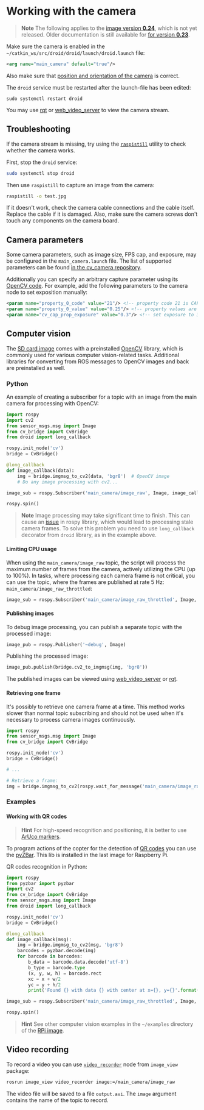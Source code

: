# Working with the camera

> **Note** The following applies to the [image version **0.24**](https://github.com/CopterExpress/droid/releases/tag/v0.24), which is not yet released. Older documentation is still available for [for version **0.23**](https://github.com/CopterExpress/droid/blob/f78a03ec8943b596d5a99b893188a159d5319888/docs/en/camera.md).

Make sure the camera is enabled in the `~/catkin_ws/src/droid/droid/launch/droid.launch` file:

```xml
<arg name="main_camera" default="true"/>
```

Also make sure that [position and orientation of the camera](camera_setup.md) is correct.

The `droid` service must be restarted after the launch-file has been edited:

```(bash)
sudo systemctl restart droid
```

You may use [rqt](rviz.md) or [web_video_server](web_video_server.md) to view the camera stream.

## Troubleshooting

If the camera stream is missing, try using the [`raspistill`](https://www.raspberrypi.org/documentation/usage/camera/raspicam/raspistill.md) utility to check whether the camera works.

First, stop the `droid` service:

```bash
sudo systemctl stop droid
```

Then use `raspistill` to capture an image from the camera:

```bash
raspistill -o test.jpg
```

If it doesn't work, check the camera cable connections and the cable itself. Replace the cable if it is damaged. Also, make sure the camera screws don't touch any components on the camera board.

## Camera parameters

Some camera parameters, such as image size, FPS cap, and exposure, may be configured in the `main_camera.launch` file. The list of supported parameters can be found [in the cv_camera repository](https://github.com/OTL/cv_camera#parameters).

Additionally you can specify an arbitrary capture parameter using its [OpenCV code](https://docs.opencv.org/3.3.1/d4/d15/group__videoio__flags__base.html). For example, add the following parameters to the camera node to set exposition manually:

```xml
<param name="property_0_code" value="21"/> <!-- property code 21 is CAP_PROP_AUTO_EXPOSURE -->
<param name="property_0_value" value="0.25"/> <!-- property values are normalized as per OpenCV specs, even for "menu" controls; 0.25 means "use manual exposure" -->
<param name="cv_cap_prop_exposure" value="0.3"/> <!-- set exposure to 30% of maximum value -->
```

## Computer vision

The [SD card image](image.md) comes with a preinstalled [OpenCV](https://opencv.org) library, which is commonly used for various computer vision-related tasks. Additional libraries for converting from ROS messages to OpenCV images and back are preinstalled as well.

### Python

An example of creating a subscriber for a topic with an image from the main camera for processing with OpenCV:

```python
import rospy
import cv2
from sensor_msgs.msg import Image
from cv_bridge import CvBridge
from droid import long_callback

rospy.init_node('cv')
bridge = CvBridge()

@long_callback
def image_callback(data):
    img = bridge.imgmsg_to_cv2(data, 'bgr8')  # OpenCV image
    # Do any image processing with cv2...

image_sub = rospy.Subscriber('main_camera/image_raw', Image, image_callback)

rospy.spin()
```

> **Note** Image processing may take significant time to finish. This can cause an [issue](https://github.com/ros/ros_comm/issues/1901) in rospy library, which would lead to processing stale camera frames. To solve this problem you need to use `long_callback` decorator from `droid` library, as in the example above.

#### Limiting CPU usage

When using the `main_camera/image_raw` topic, the script will process the maximum number of frames from the camera, actively utilizing the CPU (up to 100%). In tasks, where processing each camera frame is not critical, you can use the topic, where the frames are published at rate 5 Hz: `main_camera/image_raw_throttled`:

```python
image_sub = rospy.Subscriber('main_camera/image_raw_throttled', Image, image_callback, queue_size=1)
```

#### Publishing images

To debug image processing, you can publish a separate topic with the processed image:

```python
image_pub = rospy.Publisher('~debug', Image)
```

Publishing the processed image:

```python
image_pub.publish(bridge.cv2_to_imgmsg(img, 'bgr8'))
```

The published images can be viewed using [web_video_server](web_video_server.md) or [rqt](rviz.md).

#### Retrieving one frame

It's possibly to retrieve one camera frame at a time. This method works slower than normal topic subscribing and should not be used when it's necessary to process camera images continuously.

```python
import rospy
from sensor_msgs.msg import Image
from cv_bridge import CvBridge

rospy.init_node('cv')
bridge = CvBridge()

# ...

# Retrieve a frame:
img = bridge.imgmsg_to_cv2(rospy.wait_for_message('main_camera/image_raw', Image), 'bgr8')
```

### Examples

#### Working with QR codes

> **Hint** For high-speed recognition and positioning, it is better to use [ArUco markers](aruco.md).

To program actions of the copter for the detection of [QR codes](https://en.wikipedia.org/wiki/QR_code) you can use the [pyZBar](https://pypi.org/project/pyzbar/). This lib is installed in the last image for Raspberry Pi.

QR codes recognition in Python:

```python
import rospy
from pyzbar import pyzbar
import cv2
from cv_bridge import CvBridge
from sensor_msgs.msg import Image
from droid import long_callback

rospy.init_node('cv')
bridge = CvBridge()

@long_callback
def image_callback(msg):
    img = bridge.imgmsg_to_cv2(msg, 'bgr8')
    barcodes = pyzbar.decode(img)
    for barcode in barcodes:
        b_data = barcode.data.decode('utf-8')
        b_type = barcode.type
        (x, y, w, h) = barcode.rect
        xc = x + w/2
        yc = y + h/2
        print('Found {} with data {} with center at x={}, y={}'.format(b_type, b_data, xc, yc))

image_sub = rospy.Subscriber('main_camera/image_raw_throttled', Image, image_callback, queue_size=1)

rospy.spin()
```

> **Hint** See other computer vision examples in the `~/examples` directory of the [RPi image](image.md).

## Video recording

To record a video you can use [`video_recorder`](http://wiki.ros.org/image_view#image_view.2Fdiamondback.video_recorder) node from `image_view` package:

```bash
rosrun image_view video_recorder image:=/main_camera/image_raw
```

The video file will be saved to a file `output.avi`. The `image` argument contains the name of the topic to record.

